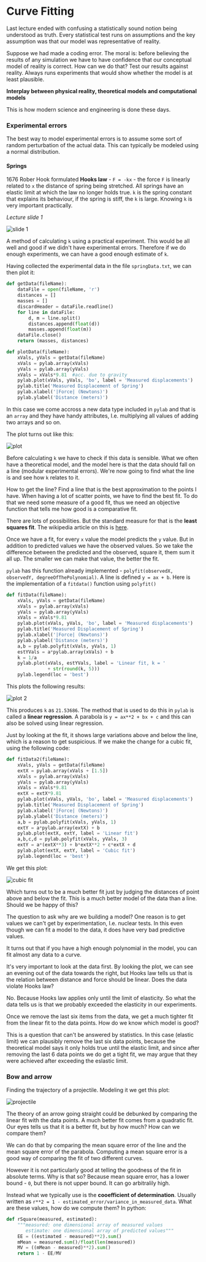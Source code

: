 Curve Fitting
=============

Last lecture ended with confusing a statistically sound notion being understood as truth. Every statistical test runs on assumptions and the key assumption was that our model was representative of reality.

Suppose we had made a coding error. The moral is: before believing the results of any simulation we have to have confidence that our conceptual model of reality is correct. How can we do that? Test our results against reality. Always runs experiments that would show whether the model is at least plausible.

**Interplay between physical reality, theoretical models and computational models**

This is how modern science and engineering is done these days.

### Experimental errors

The best way to model experimental errors is to assume some sort of random perturbation of the actual data. This can typically be modeled using a normal distribution.

#### Springs

1676 Rober Hook formulated **Hooks law** - `F = -kx` - the force `F` is linearly related to `x` the distance of spring being stretched. All springs have an elastic limit at which the law no longer holds true. `k` is the spring constant that explains its behaviour, if the spring is stiff, the `k` is large. Knowing `k` is very important practically.

*Lecture slide 1*

![slide 1](http://dl.dropbox.com/u/31042440/mit-ocw-600/unit-2/slide-lec17-1.png)

A method of calculating `k` using a practical experiment. This would be all well and good if we didn't have experimental errors. Therefore if we do enough experiments, we can have a good enough estimate of `k`.

Having collected the experimental data in the file `springData.txt`, we can then plot it:

```Python
def getData(fileName):
    dataFile = open(fileName, 'r')
    distances = []
    masses = []
    discardHeader = dataFile.readline()
    for line in dataFile:
        d, m = line.split()
        distances.append(float(d))
        masses.append(float(m))
    dataFile.close()
    return (masses, distances)

def plotData(fileName):
    xVals, yVals = getData(fileName)
    xVals = pylab.array(xVals)
    yVals = pylab.array(yVals)
    xVals = xVals*9.81  #acc. due to gravity
    pylab.plot(xVals, yVals, 'bo', label = 'Measured displacements')
    pylab.title('Measured Displacement of Spring')
    pylab.xlabel('|Force| (Newtons)')
    pylab.ylabel('Distance (meters)')
```

In this case we come accross a new data type included in `pylab` and that is an `array` and they have handy attributes, I.e. multiplying all values of adding two arrays and so on.

The plot turns out like this:

![plot](http://dl.dropbox.com/u/31042440/mit-ocw-600/unit-2/measured-displacement-of-spring.png)

Before calculating `k` we have to check if this data is sensible. What we often have a theoretical model, and the model here is that the data should fall on a line (modular experimental errors). We're now going to find what the line is and see how `k` relates to it.

How to get the line? Find a line that is the best approximation to the points I have. When having a lot of scatter points, we have to find the best fit. To do that we need some measure of a good fit, thus we need an objective function that tells me how good is a comparative fit.

There are lots of possibilities. But the standard measure for that is the **least squares fit**. The wikipedia article on this is [here](http://en.wikipedia.org/wiki/Least_squares).

Once we have a fit, for every `x` value the model predicts the `y` value. But in addition to predicted values we have the observed values. So we take the difference between the predicted and the observed, square it, them sum it all up. The smaller we can make that value, the better the fit.

`pylab` has this function already implemented - `polyfit(observedX, observedY, degreeOfThePolynomial)`. A line is defined `y = ax + b`. Here is the implementation of a `fitdata()` function using `polyfit()`

```Python
def fitData(fileName):
    xVals, yVals = getData(fileName)
    xVals = pylab.array(xVals)
    yVals = pylab.array(yVals)
    xVals = xVals*9.81
    pylab.plot(xVals, yVals, 'bo', label = 'Measured displacements')
    pylab.title('Measured Displacement of Spring')
    pylab.xlabel('|Force| (Newtons)')
    pylab.ylabel('Distance (meters)')
    a,b = pylab.polyfit(xVals, yVals, 1)
    estYVals = a*pylab.array(xVals) + b
    k = 1/a
    pylab.plot(xVals, estYVals, label = 'Linear fit, k = '
               + str(round(k, 5)))
    pylab.legend(loc = 'best')
```

This plots the following results:

![plot 2](http://dl.dropbox.com/u/31042440/mit-ocw-600/unit-2/linear-fit.png)

This produces `k` as `21.53686`. The method that is used to do this in `pylab` is called a **linear regression**. A parabola is `y = ax**2 + bx + c` and this can also be solved using linear regression.

Just by looking at the fit, it shows large variations above and below the line, which is a reason to get suspicious. If we make the change for a cubic fit, using the following code:

```Python
def fitData2(fileName):
    xVals, yVals = getData(fileName)
    extX = pylab.array(xVals + [1.5])
    xVals = pylab.array(xVals)
    yVals = pylab.array(yVals)
    xVals = xVals*9.81
    extX = extX*9.81
    pylab.plot(xVals, yVals, 'bo', label = 'Measured displacements')
    pylab.title('Measured Displacement of Spring')
    pylab.xlabel('|Force| (Newtons)')
    pylab.ylabel('Distance (meters)')
    a,b = pylab.polyfit(xVals, yVals, 1)
    extY = a*pylab.array(extX) + b
    pylab.plot(extX, extY, label = 'Linear fit')
    a,b,c,d = pylab.polyfit(xVals, yVals, 3)
    extY = a*(extX**3) + b*extX**2 + c*extX + d
    pylab.plot(extX, extY, label = 'Cubic fit')
    pylab.legend(loc = 'best')
```

We get this plot:

![cubic fit](http://dl.dropbox.com/u/31042440/mit-ocw-600/unit-2/cubic-fit.png)

Which turns out to be a much better fit just by judging the distances of point above and below the fit. This is a much better model of the data than a line. Should we be happy of this?

The question to ask why are we building a model? One reason is to get values we can't get by experimentation, I.e. nuclear tests. In this even though we can fit a model to the data, it does have very bad predictive values.

It turns out that if you have a high enough polynomial in the model, you can fit almost any data to a curve.

It's very important to look at the data first. By looking the plot, we can see an evening out of the data towards the right, but Hooks law tells us that is the relation between distance and force should be linear. Does the data violate Hooks law?

No. Because Hooks law applies only until the limit of elasticity. So what the data tells us is that we probably exceeded the elasticity in our experiments.

Once we remove the last six items from the data, we get a much tighter fit from the linear fit to the data points. How do we know which model is good?

This is a question that can't be answered by statistics. In this case (elastic limit) we can plausibly remove the last six data points, because the theoretical model says it only holds true until the elastic limit, and since after removing the last 6 data points we do get a tight fit, we may argue that they were achieved after exceeding the eslastic limit.

### Bow and arrow

Finding the trajectory of a projectile. Modeling it we get this plot:

![projectile](http://dl.dropbox.com/u/31042440/mit-ocw-600/unit-2/trajectory.png)

The theory of an arrow going straight could be debunked by comparing the linear fit with the data points. A much better fit comes from a quadratic fit. Our eyes tells us that it is a better fit, but by how much? How can we compare them?

We can do that by comparing the mean square error of the line and the mean square error of the parabola. Computing a mean square error is a good way of comparing the fit of two different curves.

However it is not particularly good at telling the goodness of the fit in absolute terms. Why is that so? Because mean square error, has a lower bound - `0`, but there is not upper bound. It can go arbitralily high.

Instead what we typically use is the **cooefficient of determination**. Usually written as `r**2 = 1 - estimated_error/variance_in_measured_data`. What are these values, how do we compute them? In python:

```Python
def rSquare(measured, estimated):
    """measured: one dimensional array of measured values
       estimate: one dimensional array of predicted values"""
    EE = ((estimated - measured)**2).sum()
    mMean = measured.sum()/float(len(measured))
    MV = ((mMean - measured)**2).sum()
    return 1 - EE/MV
```
